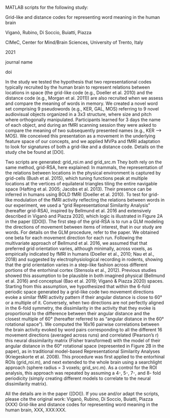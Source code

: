 MATLAB scripts for the following study: 

Grid-like and distance codes for representing word meaning in the human brain

Viganò, Rubino, Di Soccio, Buiatti, Piazza

CIMeC, Center for Mind/Brain Sciences, University of Trento, Italy

2021

journal name

doi

In the study we tested the hypothesis that two representational codes typically recruited by the human brain to represent relations between locations in space (the grid-like code (e.g., Doeller et al. 2010) and the distance code (e.g., Morgan et al. 2011)) are also recruited when we assess and compare the meaning of words in memory. We created a novel word set comprising 9 pseudowords (e.g., KER, GAL, MOS) referring to 9 novel audiovisual objects organized in a 3x3 structure, where size and pitch where orthogonally manipulated. Participants learned for 3 days the name of each object, and during an fMRI scanning session they were asked to compare the meaning of two subsequently presented names (e.g., KER --> MOS). We conceived this presentation as a movement in the underlying feature space of our concepts, and we applied MVPa and fMRI adaptation to look for signatures of both a grid-like and a distance code. Details on the study che be found at [DOI].

Two scripts are generated: grid_roi.m and grid_src.m
They both rely on the same method, grid-RSA, here explained:
In mammals, the representation of the relations between locations in the physical environment is captured by grid-cells (Bush et al. 2015), which tuning functions peak at multiple locations at the vertices of equilateral triangles tiling the entire navigable space (Hafting et al. 2005; Jacobs et al. 2013). Their presence can be inferred in humans using BOLD fMRI (Doeller et al. 2010). To test for grid-like modulation of the fMRI activity reflecting the relations between words in our experiment, we used a “grid Representational Similarity Analysis” (hereafter grid-RSA), inspired by Bellmund et al. 2016 and extensively described in Viganò and Piazza 2020, which logic is illustrated in Figure 2A in the paper ([DOI]). The first step of the grid-RSA is to run a GLM modeling the directions of movement between items of interest, that in our study are words. For details on the GLM procedure, refer to the paper. We obtained one beta for each movement direction for each run. Following the multivariate approach of Bellmund et al. 2016, we assumed that that preferred grid orientation varies, although minimally, across voxels, as empirically indicated by fMRI in humans (Doeller et al., 2010; Nau et al., 2018) and suggested by electrophysiological recording in rodents, showing that the grid orientation varies in a step-like fashion across different portions of the entorhinal cortex (Stensola et al., 2012). Previous studies showed this assumption to be plausible in both imagined physical (Bellmund et al. 2016) and conceptual (Bao et al. 2019; Viganò & Piazza 2020) spaces. Starting from this assumption, we hypothesized that within the 6-fold periodic space generated by a grid-like code two movement directions evoke a similar fMRI activity pattern if their angular distance is close to 60° or a multiple of it. Conversely, when two directions are not perfectly aligned in the 6-fold symmetry, the dissimilarity in the activity that they evoke is proportional to the difference between their angular distance and the closest multiple of 60° (hereafter referred to as “angular distance in the 60° rotational space”). We computed the 16x16 pairwise correlations between the brain activity evoked by word pairs corresponding to all the different 16 movement directions (averaged across runs) and correlated (Pearson’s r) this neural dissimilarity matrix (Fisher transformed) with the model of their angular distance in the 60° rotational space (represented in Figure 2B in the paper), as in traditional model-based Representational Similarity Analyses (Kriegeskorte et al. 2008). This procedure was first applied to the entorhinal ROIs (grid_roi.m), and next extended to the whole brain using a searchlight approach (sphere radius = 3 voxels; grid_src.m). As a control for the ROI analysis, this approach was repeated by assuming a 4-, 5-, 7-, and 8- fold periodicity (simply creating different models to correlate to the neural dissimilarity matrix). 

All the details are in the paper ([DOI]). If you use and/or adapt the scripts, please cite the original work: Viganò, Rubino, Di Soccio, Buiatti, Piazza (XXX) Grid-like and distance codes for representing word meaning in the human brain, XXX, XXX:XXX.

